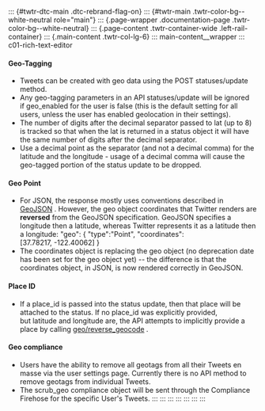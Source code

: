 ::: {#twtr-dtc-main .dtc-rebrand-flag-on}
::: {#twtr-main .twtr-color-bg--white-neutral role="main"}
::: {.page-wrapper .documentation-page .twtr-color-bg--white-neutral}
::: {.page-content .twtr-container-wide .left-rail-container}
::: {.main-content .twtr-col-lg-6}
::: main-content__wrapper
::: c01-rich-text-editor
#### **Geo-Tagging**

-   Tweets can be created with geo data using the POST statuses/update
    method.
-   Any geo-tagging parameters in an API statuses/update will be ignored
    if geo_enabled for the user is false (this is the default setting
    for all users, unless the user has enabled geolocation in their
    settings).
-   The number of digits after the decimal separator passed to lat (up
    to 8) is tracked so that when the lat is returned in a status object
    it will have the same number of digits after the decimal separator.
-   Use a decimal point as the separator (and not a decimal comma) for
    the latitude and the longitude - usage of a decimal comma will cause
    the geo-tagged portion of the status update to be dropped.

#### **Geo Point** 

-   For JSON, the response mostly uses conventions described in
    [GeoJSON](http://geojson.org/) . However, the geo object coordinates
    that Twitter renders are **reversed** from the GeoJSON
    specification. GeoJSON specifies a longitude then a latitude,
    whereas Twitter represents it as a latitude then a
    longitude: \"geo\": { \"type\":\"Point\", \"coordinates\":\[37.78217, -122.40062\] }
-   The coordinates object is replacing the geo object (no deprecation
    date has been set for the geo object yet) -- the difference is that
    the coordinates object, in JSON, is now rendered correctly in
    GeoJSON.

#### **Place ID**

-   If a place_id is passed into the status update, then that place will
    be attached to the status. If no place_id was explicitly provided,
    but latitude and longitude are, the API attempts to implicitly
    provide a place by calling
    [geo/reverse_geocode](/en/docs/geo/places-near-location/api-reference/get-geo-reverse_geocode.html)
    .

#### **Geo compliance**

-   Users have the ability to remove all geotags from all their Tweets
    en masse via the user settings page. Currently there is no API
    method to remove geotags from individual Tweets.
-   The scrub_geo compliance object will be sent through the Compliance
    Firehose for the specific User\'s Tweets.
:::
:::
:::
:::
:::
:::
:::
